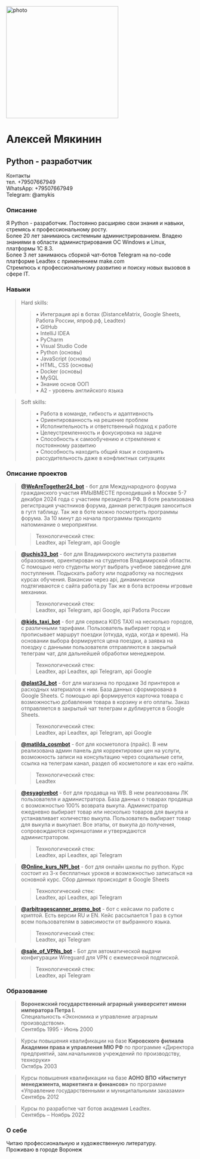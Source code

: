 <img aling="right" src="img/photo.jpg" alt="photo" width="300"/>

# Алексей Мякинин
## Python - разработчик

Контакты<br>
тел. +79507667949<br>
WhatsApp: +79507667949<br>
Telegram: @amykis<br>

### Описание

Я Python - разработчик. Постоянно расширяю свои знания и навыки, 
стремясь к профессиональному росту.<br>
Более 20 лет занимаюсь системным администрированием.
Владею знаниями в области администрирования ОС Windows и Linux, платформы 1С 8.3.<br>
Более 3 лет занимаюсь сборкой чат-ботов Telegram на no-code платформе Leadtex c применением make.com<br>
Стремлюсь к профессиональному развитию и поиску новых вызовов в сфере IT.

### Навыки

>Hard skills:
>>•	Интеграция api в ботах (DistanceMatrix, Google Sheets, Работа России, япроф.рф, Leadtex)<br>
>>•	GitHub<br>
>>•	IntelliJ IDEA<br>
>>•	PyCharm<br>
>>•	Visual Studio Code<br>
>>•	Python (основы)<br>
>>•	JavaScript (основы)<br>
>>•	HTML, CSS (основы)<br>
>>•	Docker (основы)<br>
>>•	MySQL<br>
>>•	Знание основ ООП<br>
>>•	A2 - уровень английского языка<br>

>Soft skills:
>>•	Работа в команде, гибкость и адаптивность<br>
>>•	Ориентированность на решение проблем<br>
>>•	Исполнительность и ответственный подход к работе<br>
>>•	Целеустремленность и фокусировка на задаче<br>
>>•	Способность к самообучению и стремление к постоянному развитию<br>
>>•	Способность находить общий язык и сохранять рассудительность даже в конфликтных ситуациях<br>

### Описание проектов

> <b>[@WeAreTogether24_bot](https://t.me/WeAreTogether24_bot)</b> - бот для Международного форума гражданского участия #МЫВМЕСТЕ 
проходивший в Москве 5-7 декабря 2024 года с участием президента РФ. 
В боте реализована регистрация участников форума, данная регистрация заноситься в гугл таблицу. 
Так же в боте можно посмотреть программы форума. За 10 минут до начала программы приходило напоминание о мероприятии.
>>Технологический стек:<br>
Leadtex, api Telegram, api Google

> <b>[@uchis33_bot](https://t.me/uchis33_bot)</b> - бот для Владимирского института развития образования, 
ориентирован на студентов Владимирской области. 
С помощью него студенты могут выбрать учебное заведение для поступления. 
Подыскать работу или подработку на последних курсах обучения. 
Вакансии через api, динамически подтягиваются с сайта работа.ру 
Так же в бота встроены игровые механики.
>>Технологический стек:<br>
Leadtex, api Telegram, api Google, api Работа России

> <b>[@kids_taxi_bot](https://t.me/kids_taxi_bot)</b> - бот для сервиса KIDS TAXI на несколько городов, 
с различными тарифами. Пользователь выбирает город и прописывает маршрут поездки 
(откуда, куда, когда и время). На основании выбора формируется цена поездки, 
а заявка на поездку с данными пользователя отправляются в закрытый телеграм чат, 
для дальнейшей обработки менеджером.
>>Технологический стек:<br>
Leadtex, api Leadtex, api Telegram, api Google

> <b>[@plast3d_bot](https://t.me/plast3d_bot)</b> - бот для магазина по продаже 3d принтеров и расходных материалов 
к ним. База данных сформирована в Google Sheets. 
С помощью api формируется карточка товара с возможностью добавления товара в корзину 
и его оплаты. 
Заказ отправляется в закрытый чат телеграм и дублируется в Google Sheets. 
>>Технологический стек:<br>
Leadtex, api Leadtex, api Telegram, api Google

> <b>[@matilda_cosmbot](https://t.me/matilda_cosmbot)</b> - бот для косметолога (прайс). В нем реализована админ панель 
для корректировки цен на услуги, возможность записи на консультацию через социальные сети,
ссылка на телеграм канал, раздел об косметологе и как его найти.
>>Технологический стек:<br>
Leadtex

> <b>[@esyagivebot](https://t.me/esyagivebot)</b> - бот для продавца на WB. В нем реализованы ЛК пользователя и 
администратора. База данных о товарах продавца с возможностью 100% возврата выкупа.
Администратор ежедневно выбирает товар или несколько товаров для выкупа и устанавливает 
количество выкупа. Пользователь выбирает товар для выкупа и выкупает. 
Все этапы, от выкупа до получения, сопровождаются скриншотами и утверждаются 
администратором.
>>Технологический стек:<br>
Leadtex, api Leadtex, api Telegram

> <b>[@Online_kurs_NPI_bot](https://t.me/Online_kurs_NPI_bot)</b> - бот для онлайн школы по python. 
Курс состоит из 3-х бесплатных уроков и возможностью записаться на основной курс. 
Сбор данных происходит в Google Sheets
>>Технологический стек:<br>
Leadtex, api Leadtex, api Telegram

> <b>[@arbitragescanner_promo_bot](https://t.me/arbitragescanner_promo_bot)</b> - бот с кейсами по работе с криптой. 
Есть версии RU и EN. Кейс рассылается 1 раз в сутки всем пользователям в зависимости 
от выбранного языка. 
>>Технологический стек:<br>
Leadtex, api Telegram

> <b>[@sale_of_VPNs_bot](https://t.me/sale_of_VPNs_bot)</b> - Бот для автоматической выдачи конфигурации 
Wireguard для VPN с ежемесячной подпиской.
>>Технологический стек:<br>
Leadtex, api Telegram

### Образование

> <b>Воронежский государственный аграрный университет имени императора Петра I.</b><br> 
Специальность «Экономика и управление аграрным производством».<br>
Сентябрь 1995 - Июнь 2000

> Курсы повышения квалификации на базе <b>Кировского филиала Академии права и управления МЮ РФ</b>
по программе «Директора предприятий, зам.начальников учреждений по производству, техноруки»<br>
Октябрь 2003

> Курсы повышения квалификации на базе <b>АОНО ВПО «Институт менеджмента, маркетинга и финансов»</b>
по программе «Управление государственными и муниципальными заказами»<br>
Сентябрь 2012

> Курсы по разработке чат ботов академия Leadtex.<br>
Cентябрь – Ноябрь 2022


### О себе

Читаю профессиональную и художественную литературу.<br>
Проживаю в городе Воронеж
